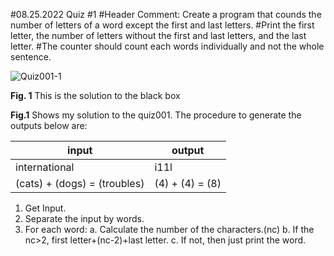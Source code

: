 #08.25.2022 Quiz #1
#Header Comment: Create a program that counds the number of letters of a word except the first and last letters.
#Print the first letter, the number of letters without the first and last letters, and the last letter.
#The counter should count each words individually and not the whole sentence.

![Quiz001-1](https://user-images.githubusercontent.com/112055140/186579273-91972721-a52b-4d5e-9bee-540f544670e8.jpg)


**Fig. 1** This is the solution to the black box


**Fig.1** Shows my solution to the quiz001. The procedure to generate the outputs below are:

| input                        | output          |
|------------------------------|-----------------|
| international                | i11l            |
| (cats) + (dogs) = (troubles) | (4) + (4) = (8) |

1. Get Input.
2. Separate the input by words.
3. For each word: 
  a. Calculate the number of the characters.(nc)
  b. If the nc>2, first letter+(nc-2)+last letter. 
  c. If not, then just print the word.

